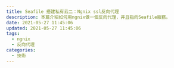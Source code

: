 ```yaml
---
title: Seafile 搭建私有云二：Ngnix ssl反向代理
description: 本篇介紹如何用ngnix做一個反向代理，并且指向Seafile服務。
date: 2021-05-27 11:45:06
updated: 2021-05-27 11:45:06
tags:
  - ngnix
  - 反向代理
categories:
  - 技術
---
```

